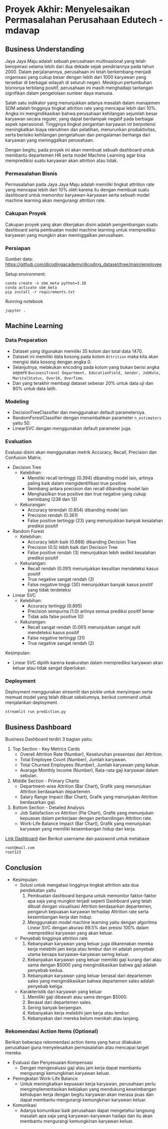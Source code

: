 # Proyek Akhir: Menyelesaikan Permasalahan Perusahaan Edutech - mdavap

## Business Understanding

Jaya Jaya Maju adalah sebuah perusahaan multinasional yang telah beroperasi selama lebih dari dua dekade sejak pendiriannya pada tahun 2000. Dalam perjalanannya, perusahaan ini telah berkembang menjadi organisasi yang cukup besar dengan lebih dari 1000 karyawan yang tersebar di berbagai wilayah di seluruh negeri. Meskipun pertumbuhan bisnisnya terbilang positif, perusahaan ini masih menghadapi tantangan signifikan dalam pengelolaan sumber daya manusia.


Salah satu indikator yang menunjukkan adanya masalah dalam manajemen SDM adalah tingginya tingkat attrition rate yang mencapai lebih dari 10%. Angka ini mengindikasikan bahwa perusahaan kehilangan sejumlah besar karyawan secara reguler, yang dapat berdampak negatif pada berbagai aspek operasional. Tingginya tingkat pergantian karyawan ini berpotensi meningkatkan biaya rekrutmen dan pelatihan, menurunkan produktivitas, serta berisiko kehilangan pengetahuan dan pengalaman berharga dari karyawan yang meninggalkan perusahaan.

Dengan begitu, pada proyek ini akan membuat sebuah dashboard untuk membantu departemen HR serta model Machine Learning agar bisa mempredikisi suatu karyawan akan attrition atau tidak.

### Permasalahan Bisnis

Permasalahan pada Jaya Jaya Maju adalah memiliki tingkat attrition rate yang mencapai lebih dari 10% oleh karena itu dengan membuat suatu dashboard untuk memonitor karyawan-karyawan serta sebuah model machine learning akan mengurangi attrition rate.

### Cakupan Proyek

Cakupan proyek yang akan dikerjakan disini adalah pengembangan suatu dashboard serta pembuatan model machine learning untuk memprediksi karyawan yang mungkin akan meninggalkan perusahaan.

### Persiapan

Sumber data: https://github.com/dicodingacademy/dicoding_dataset/tree/main/employee

Setup environment:

```
conda create -n sbm_meta python=3.10
conda activate sbm_meta
pip install -r requirements.txt
```

Running notebook
```
jupyter .
```

## Machine Learning

### Data Preparation
- Dataset yang digunakan memiliki 35 kolom dan total data 1470.
- Dataset ini memiliki data kosong pada kolom `Attrition` maka kita akan mengisi data kosong dengan angka 0.
- Selanjutnya, melakukan encoding pada kolom yang bukan berisi angka seperti `BusinessTravel Department, EducationField, Gender, JobRole, MaritalStatus, Over18, OverTime`.
- Dan yang terakhir membagi dataset sebesar 20% untuk data uji dan 80% untuk data latih.

### Modeling
- DecisionTreeClassifier dan menggunakan default parameternya.
- RandomForestClassifier dengan menambahkan parameter `n_estimators` yaitu 50.
- LinearSVC dengan menggunakan default parameter juga.

### Evaluation
Evaluasi disini akan menggunakan metrik Accuracy, Recall, Precision dan Confusion Matrix.

- Decision Tree
    - Kelebihan:
        - Memiliki recall tertinggi (0.394) dibanding model lain, artinya paling baik dalam mengidentifikasi true positive
        - Seimbang antara precision dan recall dibanding model lain
        - Menghasilkan true positive dan true negative yang cukup berimbang (238 dan 13)
    - Kekurangan:
        - Accuracy terendah (0.854) dibanding model lain
        - Precision rendah (0.361)
        - False positive tertinggi (23) yang menunjukkan banyak kesalahan prediksi positif
- Random Forest
    - Kelebihan:
        - Accuracy lebih baik (0.888) dibanding Decision Tree
        - Precision (0.5) lebih baik dari Decision Tree
        - False positive rendah (3) menunjukkan lebih sedikit kesalahan prediksi positif
    - Kekurangan:
        - Recall rendah (0.091) menunjukkan kesulitan mendeteksi kasus positif
        - True negative sangat rendah (3)
        - False negative tinggi (30) menunjukkan banyak kasus positif yang tidak terdeteksi
- Linear SVC
    - Kelebihan:
        - Accuracy tertinggi (0.895)
        - Precision sempurna (1.0) artinya semua prediksi positif benar
        - Tidak ada false positive (0)
    - Kekurangan:
        - Recall sangat rendah (0.061) menunjukkan sangat sulit mendeteksi kasus positif
        - False negative tertinggi (31)
        - True negative sangat rendah (2)

Kesimpulan:
- Linear SVC dipilih karena keakuratan dalam memprediksi karyawan akan keluar atau tidak sangat diperlukan.

### Deployment
Deployment menggunakan streamlit dan pickle untuk menyimpan serta memuat model yang telah dibuat sebelumnya, berikut command untuk menjalankan deployment.
```
streamlit run prediction.py
```

## Business Dashboard
Business Dashboard terdiri 3 bagian yaitu:
1. Top Section - Key Metrics Cards
    - Overall Attrition Rate (Number), Keseluruhan presentasi dari Attrition.
    - Total Employee Count (Number), Jumlah karyawan.
    - Total Churned Employees (Number), Jumlah karyawan yang keluar.
    - Avarage Monthly Income (Number), Rata-rata gaji karyawan dalam sebulan.
2. Middle Section - Primary Charts
    - Department-wise Attrition (Bar Chart), Grafik yang menunjukan Attrition berdasarkan departemen.
    - Salary Range Impact (Bar Chart), Grafik yang menunjukan Attrition berdasarkan gaji.
3. Bottom Section - Detailed Analysis
    - Job Satisfaction vs Attrition (Pie Chart), Grafik yang menunjukan kepuasan dalam perkerjaan dengan perbandingan Attrition rate.
    - Work-Life Balance Impact (Bar Chart), Grafik yang menunjukan karyawan yang memiliki keseimbangan hidup dan kerja.

[Link Dashboard](https://ds-meta.getani.me/public/dashboard/0a18543d-f076-48b0-8579-f02067ea9058)
dan Berikut username dan password untuk metabase
```
root@mail.com
root123
```

## Conclusion
- Kesimpulan:
    - Solusi untuk mengatasi tingginya tingkat attrition ada dua pendekatan yaitu
        1. Pembuatan dashboard berguna untuk memonitor faktor-faktor apa saja yang mungkin terjadi seperti Dashboard yang telah dibuat dengan visualisasi Attrition berdasarkan departemen, pengaruh kepuasan karyawan terhadap Attrition rate serta keseimbangan kerja dan hidup.
        2. Menggunakan model machine learning yaitu dengan algoritma Linear SVC dengan akurasi 89.5% dan presisi 100% dalam memprediksi karyawan yang akan keluar.
    - Penyebab tingginya attrition rate
        1. Kebanyakan karyawan yang keluar juga dikarenakan mereka kerja melebihi jam kerja atau lembur dan ini adalah penyebab utama kenapa karyawan-karyawan sering keluar.
        2. Kebanyakan karyawan yang keluar memiliki gaji kurang dari atau sama dengan $5000 yang mengindikasikan bahwa gaji adalah penyebab kedua.
        3. Kebanyakan karyawan yang keluar berasal dari departemen sales yang mengindikasikan bahwa departemen sales adalah penyebab ketiga.
    - Karakteristik dari karyawan yang keluar
        1. Memiliki gaji dibawah atau sama dengan $5000.
        2. Berasal dari departemen sales.
        3. Sering banyak berpergian.
        4. Kebanyakan kerja melebihi jam kerja atau lembur.
        5. Kebanyakan dari mereka belum menikah atau lanjang.


### Rekomendasi Action Items (Optional)

Berikan beberapa rekomendasi action items yang harus dilakukan perusahaan guna menyelesaikan permasalahan atau mencapai target mereka.

- Evaluasi dan Penyesuaian Kompensasi
    - Dengan mengevaluasi gaji atau jam kerja dapat membantu mengurangi kemungkinan karyawan keluar.
- Peningkatan Work-Life Balance
    - Untuk meningkatkan kepuasan kerja karyawan, perusahaan perlu mengimplementasikan kebijakan yang mendukung keseimbangan kehidupan kerja dengan begitu karyawan akan merasa puas dan dapat membantu mengurangi kemungkinan karyawan keluar.
-  Komunikasi
    - Adanya komunikasi baik perusahaan dapat mengetahui langsung masalah apa saja yang karyawan-karyawan hadapi dan itu akan membantu mengurangi kemungkinan karyawan keluar.
